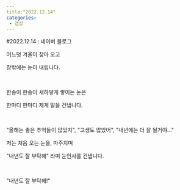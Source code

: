 ```yaml
---
title:"2022.12.14"
categories:
 - 갬성
---
```

#2022.12.14 : 네이버 블로그
<div class="wrap_rabbit pcol2 _param(1) _postViewArea222955592962" id="post-view222955592962">
<!-- Rabbit HTML --><div class="se-viewer se-theme-default" lang="ko-KR">
<!-- SE_DOC_HEADER_END -->
<div class="se-main-container">
<div class="se-component se-text se-l-default" id="SE-f69c7174-453c-4f0c-be86-e13a2b7558cd">
<div class="se-component-content">
<div class="se-section se-section-text se-l-default">
<div class="se-module se-module-text">
<!-- SE-TEXT { --><p class="se-text-paragraph se-text-paragraph-align-" id="SE-3a541b59-26bf-4e6c-9fd2-3b573795aa84" style=""><span class="se-fs- se-ff-" id="SE-bfedeffd-9869-4d17-852e-21a37a56fd1f" style="">어느덧 겨울이 찾아 오고 </span></p><!-- } SE-TEXT --><!-- SE-TEXT { --><p class="se-text-paragraph se-text-paragraph-align-" id="SE-b02a539f-9740-4a0f-ba8a-51c2afe29ca7" style=""><span class="se-fs- se-ff-" id="SE-03b3d0b5-2db0-42e5-8fcd-90c2e0c3b594" style="">창밖에는 눈이 내립니다.</span></p><!-- } SE-TEXT --><!-- SE-TEXT { --><p class="se-text-paragraph se-text-paragraph-align-" id="SE-73c714c8-94ca-40a3-8419-660d2b371943" style=""><span class="se-fs- se-ff-" id="SE-11bf7736-b3d9-4fe8-9b8b-d8ee62f61702" style="">​</span></p><!-- } SE-TEXT --><!-- SE-TEXT { --><p class="se-text-paragraph se-text-paragraph-align-" id="SE-6f199e05-a711-43cc-b34a-6f1a41e3eb33" style=""><span class="se-fs- se-ff-" id="SE-578df812-8cb1-4907-9ea6-02f9fa82f387" style="">한송이 한송이 새하얗게 쌓이는 눈은</span></p><!-- } SE-TEXT --><!-- SE-TEXT { --><p class="se-text-paragraph se-text-paragraph-align-" id="SE-45c19adb-1e08-41f9-8013-4d56556e28a2" style=""><span class="se-fs- se-ff-" id="SE-5f3aa414-62d3-40e7-8ddb-5d0f1a20e183" style="">한마디 한마디 제게 말을 건냅니다.</span></p><!-- } SE-TEXT --><!-- SE-TEXT { --><p class="se-text-paragraph se-text-paragraph-align-" id="SE-8017392e-88fd-435d-a54a-fcacf5f5c493" style=""><span class="se-fs- se-ff-" id="SE-815e26ce-903a-4647-a047-35783cc96a61" style="">​</span></p><!-- } SE-TEXT --><!-- SE-TEXT { --><p class="se-text-paragraph se-text-paragraph-align-" id="SE-7c230b0c-b08b-4174-b2e1-214682d05feb" style=""><span class="se-fs- se-ff-" id="SE-ac4e7d6b-9bb1-45dd-a2ed-ee8e7aacc326" style="">"올해는 좋은 추억들이 많았지", "고생도 많았어", "내년에는 더 잘 될거야..."</span></p><!-- } SE-TEXT --><!-- SE-TEXT { --><p class="se-text-paragraph se-text-paragraph-align-" id="SE-3e33571c-5474-4c5e-87b2-c2ca31137326" style=""><span class="se-fs- se-ff-" id="SE-8890dffb-403c-472a-8c01-63d91092b150" style="">저는 처음 오는 눈을, 마주치며</span></p><!-- } SE-TEXT --><!-- SE-TEXT { --><p class="se-text-paragraph se-text-paragraph-align-" id="SE-def3f2da-6c4f-4e38-80a5-edfc70fe3d31" style=""><span class="se-fs- se-ff-" id="SE-9aaadd16-35bb-4120-b214-2936547e48d4" style="">"내년도 잘 부탁해" 라며 눈인사를 건냅니다.</span></p><!-- } SE-TEXT --><!-- SE-TEXT { --><p class="se-text-paragraph se-text-paragraph-align-" id="SE-263d806a-ccdf-4fcf-80fe-0c96479ef0f5" style=""><span class="se-fs- se-ff-" id="SE-03562dfb-3df0-41a9-b2d6-84d289ac8abf" style="">​</span></p><!-- } SE-TEXT --><!-- SE-TEXT { --><p class="se-text-paragraph se-text-paragraph-align-" id="SE-65fb53ea-f9a9-45ab-8a17-1620ef99cc58" style=""><span class="se-fs- se-ff-" id="SE-f5df3791-f219-4e40-9b6e-ea248ba52998" style="">"내년도 잘 부탁해!"</span></p><!-- } SE-TEXT --><!-- SE-TEXT { --><p class="se-text-paragraph se-text-paragraph-align-" id="SE-06f93d1d-cbef-46b7-872b-190d3cef9064" style=""><span class="se-fs- se-ff-" id="SE-e9c7939c-8132-4095-9bd5-af6efacf6776" style="">​</span></p><!-- } SE-TEXT -->
</div>
</div>
</div>
</div> </div>
</div>
</div>